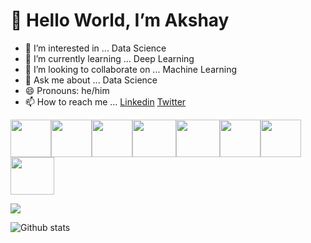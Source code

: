 # 👋 Hello World, I’m Akshay
- 👀 I’m interested in ... Data Science
- 🌱 I’m currently learning ... Deep Learning
- 💞️ I’m looking to collaborate on ... Machine Learning
- 💬 Ask me about ... Data Science
- 😄 Pronouns: he/him
- 📫 How to reach me ... [Linkedin](https://www.linkedin.com/in/akshay-patil-a5ab88119/) [Twitter](https://twitter.com/ahpatil11)

<img src = https://user-images.githubusercontent.com/58483036/160094005-2336feb6-4e68-4759-92f6-fbcfecab3b9e.png width = "65" height = "60"><img src = "https://user-images.githubusercontent.com/58483036/160095926-9a0bcd6f-983d-42a9-a9da-92263b4cbac6.png" width = "65" height = "60"><img src = "https://user-images.githubusercontent.com/58483036/160096207-4385a384-aecd-4413-a84a-dd4696716bff.png" width = "65" height = "60"><img src = "https://user-images.githubusercontent.com/58483036/160096473-19651281-82d4-4d32-88eb-1647fff29def.png" width = "70" height = "60"><img src = "https://user-images.githubusercontent.com/58483036/160096793-ae94ff9e-a15f-4c38-a18b-df0baf2f88ea.jpg" width = "70" height = "60"><img src = "https://user-images.githubusercontent.com/58483036/160094685-d2ef41ed-f1d8-4bcc-8736-82a576e4c7a7.png" width = "65" height = "60"><img src = "https://user-images.githubusercontent.com/58483036/160098406-a63c8001-4619-43a8-b01f-4ecac491a186.png" width = "65" height = "60"><img src = "https://user-images.githubusercontent.com/58483036/160097354-ab389e70-11e0-4c6a-9387-eae6ea5fe0d3.png" width = "70" height = "60">


<p align="left"><img src="https://komarev.com/ghpvc/?username=ahpatil11"/></p>


![Github stats](https://github-readme-stats.vercel.app/api?username=ahpatil11)
